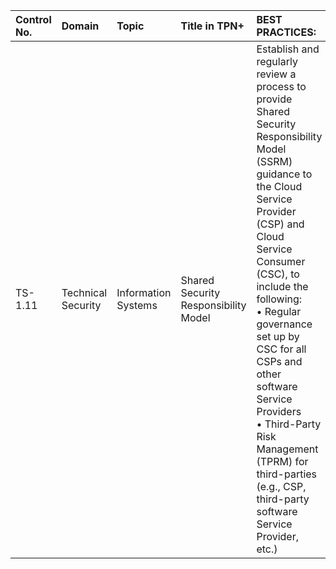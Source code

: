 | Control No. | Domain | Topic | Title in TPN+ | BEST PRACTICES: | ADDITIONAL RECOMMENDATIONS: |
| :--- | :--- | :--- | :--- | :--- | :--- |
| TS-1.11 | Technical Security | Information Systems | Shared Security Responsibility Model | Establish and regularly review a process to provide Shared Security Responsibility Model (SSRM) guidance to the Cloud Service Provider (CSP) and Cloud Service Consumer (CSC), to include the following:<br>• Regular governance set up by CSC for all CSPs and other software Service Providers      <br>• Third-Party Risk Management (TPRM) for third-parties (e.g., CSP, third-party software Service Provider, etc.) | • CSC to engage with the CSP to address any issues identified, and SSRM changes are incorporated into the CSC's implementation plans<br>• CSC deploys the finalized SSRM controls to test and validate<br>• For non-conformances, develop a plan |
